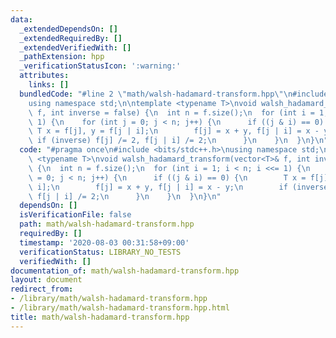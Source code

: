 ```yaml
---
data:
  _extendedDependsOn: []
  _extendedRequiredBy: []
  _extendedVerifiedWith: []
  _pathExtension: hpp
  _verificationStatusIcon: ':warning:'
  attributes:
    links: []
  bundledCode: "#line 2 \"math/walsh-hadamard-transform.hpp\"\n#include <bits/stdc++.h>\n\
    using namespace std;\n\ntemplate <typename T>\nvoid walsh_hadamard_transform(vector<T>&\
    \ f, int inverse = false) {\n  int n = f.size();\n  for (int i = 1; i < n; i <<=\
    \ 1) {\n    for (int j = 0; j < n; j++) {\n      if ((j & i) == 0) {\n       \
    \ T x = f[j], y = f[j | i];\n        f[j] = x + y, f[j | i] = x - y;\n       \
    \ if (inverse) f[j] /= 2, f[j | i] /= 2;\n      }\n    }\n  }\n}\n"
  code: "#pragma once\n#include <bits/stdc++.h>\nusing namespace std;\n\ntemplate\
    \ <typename T>\nvoid walsh_hadamard_transform(vector<T>& f, int inverse = false)\
    \ {\n  int n = f.size();\n  for (int i = 1; i < n; i <<= 1) {\n    for (int j\
    \ = 0; j < n; j++) {\n      if ((j & i) == 0) {\n        T x = f[j], y = f[j |\
    \ i];\n        f[j] = x + y, f[j | i] = x - y;\n        if (inverse) f[j] /= 2,\
    \ f[j | i] /= 2;\n      }\n    }\n  }\n}\n"
  dependsOn: []
  isVerificationFile: false
  path: math/walsh-hadamard-transform.hpp
  requiredBy: []
  timestamp: '2020-08-03 00:31:58+09:00'
  verificationStatus: LIBRARY_NO_TESTS
  verifiedWith: []
documentation_of: math/walsh-hadamard-transform.hpp
layout: document
redirect_from:
- /library/math/walsh-hadamard-transform.hpp
- /library/math/walsh-hadamard-transform.hpp.html
title: math/walsh-hadamard-transform.hpp
---
```

